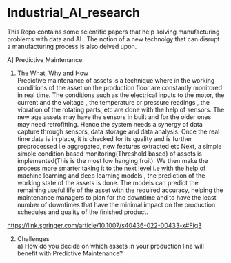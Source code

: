 # Industrial_AI_research
This Repo contains some scientific papers that help solving manufacturing problems with data and AI . The notion of a new technolgy that can disrupt a manufacturing process is also delved upon.

A] Predictive Maintenance:  
1. The What, Why and How    
Predictive maintenance of assets is a technique where in the working conditions of the asset on the production floor are constantly monitored in real time. The conditions such as the electrical inputs to the motor, the current and the voltage , the temperature or pressure readings , the vibration of the rotating parts, etc  are done with the help of sensors. The new age assets may have the sensors in built and for the older ones may need retrofitting. Hence the system needs a synergy of data capture through sensors, data storage and data analysis. 
Once the real time data is in place, it is checked for its quality and is further preprocessed i.e aggregated, new features extracted etc
Next, a simple simple condition based monitoring(Threshold based) of assets is implemented(This is the most low hanging fruit). We then make the process more smarter taking it to the next level i.e  with the help of machine learning and deep learning models , the prediction of the working state of the assets is done. The models can predict the remaining useful life of the asset with the required accuracy, helping the maintenance managers to plan for the downtime and to have the least number of downtimes that have the minimal impact on the production schedules and quality of the finished product. 

https://link.springer.com/article/10.1007/s40436-022-00433-x#Fig3

2. Challenges  
   a) How do you decide on which assets in your production line will benefit with Predictive Maintenance? 
